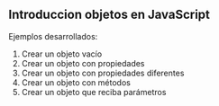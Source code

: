 ## Introduccion objetos en JavaScript

Ejemplos desarrollados:

1. Crear un objeto vacío
2. Crear un objeto con propiedades
3. Crear un objeto con propiedades diferentes
4. Crear un objeto con métodos
5. Crear un objeto que reciba parámetros